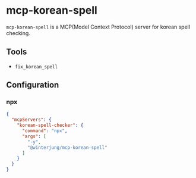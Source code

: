 # mcp-korean-spell

`mcp-korean-spell` is a MCP(Model Context Protocol) server for korean spell checking.

## Tools

- `fix_korean_spell`


## Configuration

### npx

```json
{
  "mcpServers": {
    "korean-spell-checker": {
      "command": "npx",
      "args": [
        "-y",
        "@winterjung/mcp-korean-spell"
      ]
    }
  }
}
```
